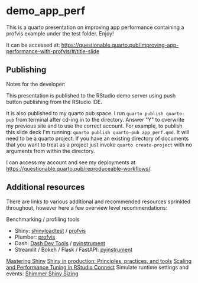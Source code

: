 # demo_app_perf

This is a quarto presentation on improving app performance containing a profvis example under the test folder. Enjoy!

It can be accessed at: <https://questionable.quarto.pub/improving-app-performance-with-profvis/#/title-slide>

## Publishing 

Notes for the developer: 

This presentation is published to the RStudio demo server using push button publishing from the RStudio IDE. 

It is also published to my quarto pub space. I run `quarto publish quarto-pub` from terminal after cd-ing in to the directory. Answer "Y" to overwrite my previous site and to use the correct account. For example, to publish this slide deck I'm running: `quarto publish quarto-pub app_perf.qmd`. It will need to be a quarto project. If you have an existing directory of documents that you want to treat as a project just invoke `quarto create-project` with no arguments from within the directory. 

I can access my account and see my deployments at <https://questionable.quarto.pub/reproduceable-workflows/>. 

## Additional resources 

There are links to various additional and recommended resources sprinkled throughout, however here a few overview level recommendations: 

Benchmarking / profiling tools
-   Shiny: [shinyloadtest](https://github.com/rstudio/shinyloadtest) / [profvis](https://rstudio.github.io/profvis/)
-   Plumber: [profvis](https://rstudio.github.io/profvis/)
-   Dash: [Dash Dev Tools](https://dash.plotly.com/devtools) / [pyinstrument](https://pyinstrument.readthedocs.io/en/latest/guide.html#profile-a-specific-chunk-of-code)
-   Streamlit / Bokeh / Flask / FastAPI: [pyinstrument](https://pyinstrument.readthedocs.io/en/latest/guide.html#profile-a-specific-chunk-of-code)

[Mastering Shiny](https://mastering-shiny.org/performance.html)
[Shiny in production: Principles, practices, and tools](https://www.rstudio.com/resources/rstudioconf-2019/shiny-in-production-principles-practices-and-tools/)
[Scaling and Performance Tuning in RStudio Connect](https://support.rstudio.com/hc/en-us/articles/231874748-Scaling-and-Performance-Tuning-in-RStudio-Connect)
Simulate runtime settings and events: [Shimmer Shiny Sizing](https://colorado.rstudio.com/rsc/shimmer_and_shiny/)
